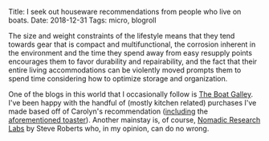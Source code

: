 Title: I seek out houseware recommendations from people who live on boats.
Date: 2018-12-31
Tags: micro, blogroll

The size and weight constraints of the lifestyle means that they tend towards gear that is compact and multifunctional, the corrosion inherent in the environment and the time they spend away from easy resupply points encourages them to favor durability and repairability, and the fact that their entire living accommodations can be violently moved prompts them to spend time considering how to optimize storage and organization.

One of the blogs in this world that I occasionally follow is [The Boat Galley](https://theboatgalley.com/). I've been happy with the handful of (mostly kitchen related) purchases I've made based off of Carolyn's recommendation ([including](https://theboatgalley.com/gsi-stainless-boat-toaster/) the [aforementioned toaster](/2018/12/toast/)). Another mainstay is, of course, [Nomadic Research Labs](https://microship.com/) by Steve Roberts who, in my opinion, can do no wrong.
